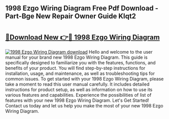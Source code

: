 ## 1998 Ezgo Wiring Diagram Free Pdf Download - Part-Bge New Repair Owner Guide KIqt2

# <h2><a href="http://dfhbuz.blite.top/?on=1998+Ezgo+Wiring+Diagram">🔗Download New 👉🔴 1998 Ezgo Wiring Diagram</a></h2>

[![1998 Ezgo Wiring Diagram download](https://i.imgur.com/lujVjoI.png)](http://dfhbuz.blite.top/?on=1998+Ezgo+Wiring+Diagram)
Hello and welcome to the user manual for your brand new 1998 Ezgo Wiring Diagram. This guide is specifically designed to familiarize you with the features, functions, and benefits of your product. You will find step-by-step instructions for installation, usage, and maintenance, as well as troubleshooting tips for common issues. To get started with your 1998 Ezgo Wiring Diagram, please take a moment to read this user manual carefully. It includes detailed instructions for product setup, as well as information on how to use its various features and capabilities. Experience the possibilities of list of features with your new 1998 Ezgo Wiring Diagram. Let's Get Started! Contact us today and let us help you make the most of your new 1998 Ezgo Wiring Diagram.
